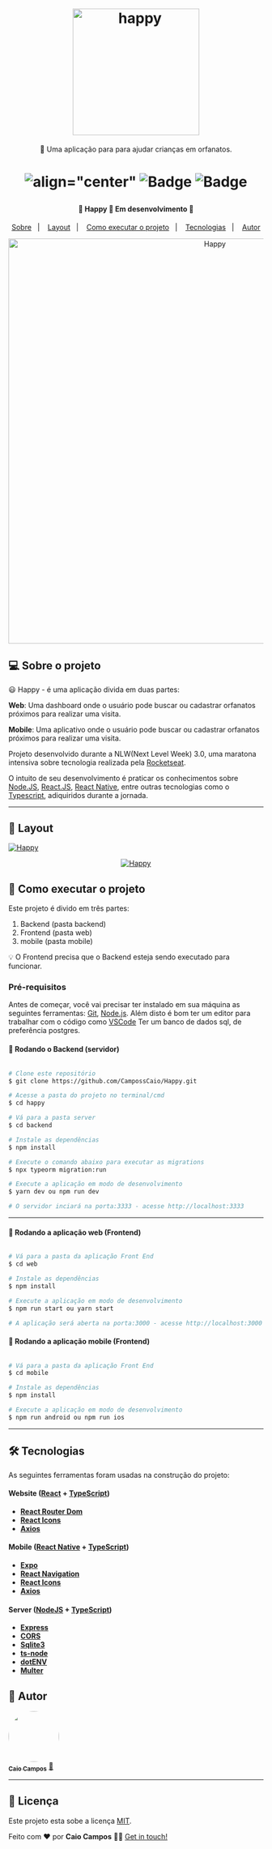 <h1 align="center">
    <img alt="happy" src="https://res.cloudinary.com/dgugs5dpz/image/upload/v1603153730/Union_1_oqjeik.png" width="250px" />
</h1>

<p align="center">🚀 Uma aplicação para para ajudar crianças em orfanatos.</p>

<h1 align="center">

 ![align="center"](https://img.shields.io/github/issues/CampossCaio/Happy?color="29B6D1")
 ![Badge](https://img.shields.io/github/forks/CampossCaio/Happy?color="29B6D1")
 ![Badge](https://img.shields.io/github/stars/CampossCaio/Happy?color="29B6D1") 
 
</h1>

<h4 align="center"> 
	🚧  Happy 🚀 Em desenvolvimento  🚧
</h4>

<p align="center">
  <a href="#-sobre-o-projeto">Sobre</a>&nbsp;&nbsp;&nbsp;|&nbsp;&nbsp;&nbsp;
  <a href="#-layout">Layout</a>&nbsp;&nbsp;&nbsp;|&nbsp;&nbsp;&nbsp;
  <a href="#-como-executar-o-projeto">Como executar o projeto</a>&nbsp;&nbsp;&nbsp;|&nbsp;&nbsp;&nbsp;
  <a href="#-tecnologias">Tecnologias</a>&nbsp;&nbsp;&nbsp;|&nbsp;&nbsp;&nbsp;
  <a href="#-autor">Autor</a> 
</p>
<p align="center">
<a  href="https://www.figma.com/file/1SxgOMojOB2zYT0Mdk28lB/Ecoleta?node-id=136%3A546">
  <img alt="Happy" src="https://res.cloudinary.com/dgugs5dpz/image/upload/v1603153076/Group_11_3_ea39do.png" width="800px">
</a>
</p>

## 💻 Sobre o projeto

😃  Happy - é uma aplicação divida em duas partes:

**Web**: Uma dashboard onde o usuário pode buscar ou cadastrar orfanatos próximos para realizar uma visita.

**Mobile**:  Uma aplicativo onde o usuário pode buscar ou cadastrar orfanatos próximos para realizar uma visita.

Projeto desenvolvido durante a NLW(Next Level Week) 3.0, uma maratona intensiva sobre tecnologia realizada pela [Rocketseat](https://blog.rocketseat.com.br).

O intuito de seu desenvolvimento é praticar os conhecimentos sobre [Node.JS](https://nodejs.org/en/), [React.JS](https://reactnative.dev/), [React Native](https://reactnative.dev/), entre outras tecnologias como o [Typescript](https://www.typescriptlang.org/), adiquiridos durante a jornada.  

---

## 🎨 Layout


<a href="https://www.figma.com/file/1SxgOMojOB2zYT0Mdk28lB/Ecoleta?node-id=136%3A546">
  <img alt="Happy" src="https://res.cloudinary.com/dgugs5dpz/image/upload/v1603160078/Peek_2020-10-19_23-13_puptlo.gif">
</a>

<p align="center">
 <a href="https://www.figma.com/file/1SxgOMojOB2zYT0Mdk28lB/Ecoleta?node-id=136%3A546">
  <img alt="Happy" src="https://res.cloudinary.com/dgugs5dpz/image/upload/v1603159872/Peek_2020-10-19_23-09_ei5tvu.gif">
</a>
</p>


## 🚀 Como executar o projeto

Este projeto é divido em três partes:
1. Backend (pasta backend) 
2. Frontend (pasta web)
3. mobile (pasta mobile)

💡 O Frontend precisa que o Backend esteja sendo executado para funcionar.

### Pré-requisitos

Antes de começar, você vai precisar ter instalado em sua máquina as seguintes ferramentas:
[Git](https://git-scm.com), [Node.js](https://nodejs.org/en/). 
Além disto é bom ter um editor para trabalhar com o código como [VSCode](https://code.visualstudio.com/)
Ter um banco de dados sql, de preferência postgres.


#### 🎲 Rodando o Backend (servidor)

```bash

# Clone este repositório
$ git clone https://github.com/CampossCaio/Happy.git

# Acesse a pasta do projeto no terminal/cmd
$ cd happy

# Vá para a pasta server
$ cd backend

# Instale as dependências
$ npm install

# Execute o comando abaixo para executar as migrations
$ npx typeorm migration:run

# Execute a aplicação em modo de desenvolvimento
$ yarn dev ou npm run dev

# O servidor inciará na porta:3333 - acesse http://localhost:3333 

```

---

#### 🧭 Rodando a aplicação web (Frontend)

```bash

# Vá para a pasta da aplicação Front End
$ cd web

# Instale as dependências
$ npm install

# Execute a aplicação em modo de desenvolvimento
$ npm run start ou yarn start

# A aplicação será aberta na porta:3000 - acesse http://localhost:3000

```

#### 🧭 Rodando a aplicação mobile (Frontend)

```bash

# Vá para a pasta da aplicação Front End
$ cd mobile

# Instale as dependências
$ npm install

# Execute a aplicação em modo de desenvolvimento
$ npm run android ou npm run ios


```

---

## 🛠 Tecnologias

As seguintes ferramentas foram usadas na construção do projeto:

#### **Website**  ([React](https://reactjs.org/)  +  [TypeScript](https://www.typescriptlang.org/))

-   **[React Router Dom](https://github.com/ReactTraining/react-router/tree/master/packages/react-router-dom)**
-   **[React Icons](https://react-icons.github.io/react-icons/)**
-   **[Axios](https://github.com/axios/axios)**

#### **Mobile**  ([React Native](https://reactnative.dev/)  +  [TypeScript](https://www.typescriptlang.org/))

-   **[Expo](https://expo.io/)**
-   **[React Navigation](https://reactnavigation.org/)**
-   **[React Icons](https://react-icons.github.io/react-icons/)**
-   **[Axios](https://github.com/axios/axios)**




#### **Server**  ([NodeJS](https://nodejs.org/en/)  +  [TypeScript](https://www.typescriptlang.org/))

-   **[Express](https://expressjs.com/)**
-   **[CORS](https://expressjs.com/en/resources/middleware/cors.html)**
-   **[Sqlite3](https://www.sqlite.org/index.html)**
-   **[ts-node](https://github.com/TypeStrong/ts-node)**
-   **[dotENV](https://github.com/motdotla/dotenv)**
-   **[Multer](https://github.com/expressjs/multer)**


## 🦸 Autor

<a href="https://github.com/CampossCaio">
 <img style="border-radius: 50%;" src="https://avatars0.githubusercontent.com/u/52550525?s=400&u=c8dfc4e1c8ef1bf3ed5890ecc40ee98f086ca72b&v=4" width="100px;" alt=""/>
 <br />
 <sub><b>Caio Campos</b></sub></a> <a href="https://github.com/CampossCaio" title="Caio Campos">🚀</a>
 <br />

---

## 📝 Licença

Este projeto esta sobe a licença [MIT](./LICENSE).

Feito com ❤️ por **Caio Campos** 👋🏻 [Get in touch!](https://github.com/CampossCaio)
